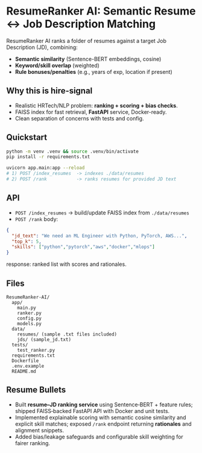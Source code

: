 # ResumeRanker AI: Semantic Resume ↔ Job Description Matching

ResumeRanker AI ranks a folder of resumes against a target Job Description (JD), combining:
- **Semantic similarity** (Sentence-BERT embeddings, cosine)
- **Keyword/skill overlap** (weighted)
- **Rule bonuses/penalties** (e.g., years of exp, location if present)

## Why this is hire‑signal
- Realistic HRTech/NLP problem: **ranking + scoring + bias checks**.
- FAISS index for fast retrieval, **FastAPI** service, Docker-ready.
- Clean separation of concerns with tests and config.

## Quickstart
```bash
python -m venv .venv && source .venv/bin/activate
pip install -r requirements.txt

uvicorn app.main:app --reload
# 1) POST /index_resumes  -> indexes ./data/resumes
# 2) POST /rank           -> ranks resumes for provided JD text
```

## API
- `POST /index_resumes` → build/update FAISS index from `./data/resumes`
- `POST /rank` body:
```json
{
  "jd_text": "We need an ML Engineer with Python, PyTorch, AWS...",
  "top_k": 5,
  "skills": ["python","pytorch","aws","docker","mlops"]
}
```
response: ranked list with scores and rationales.

## Files
```
ResumeRanker-AI/
  app/
    main.py
    ranker.py
    config.py
    models.py
  data/
    resumes/ (sample .txt files included)
    jds/ (sample_jd.txt)
  tests/
    test_ranker.py
  requirements.txt
  Dockerfile
  .env.example
  README.md
```

## Resume Bullets
- Built **resume–JD ranking service** using Sentence‑BERT + feature rules; shipped FAISS‑backed FastAPI API with Docker and unit tests.
- Implemented explainable scoring with semantic cosine similarity and explicit skill matches; exposed `/rank` endpoint returning **rationales** and alignment snippets.
- Added bias/leakage safeguards and configurable skill weighting for fairer ranking.
